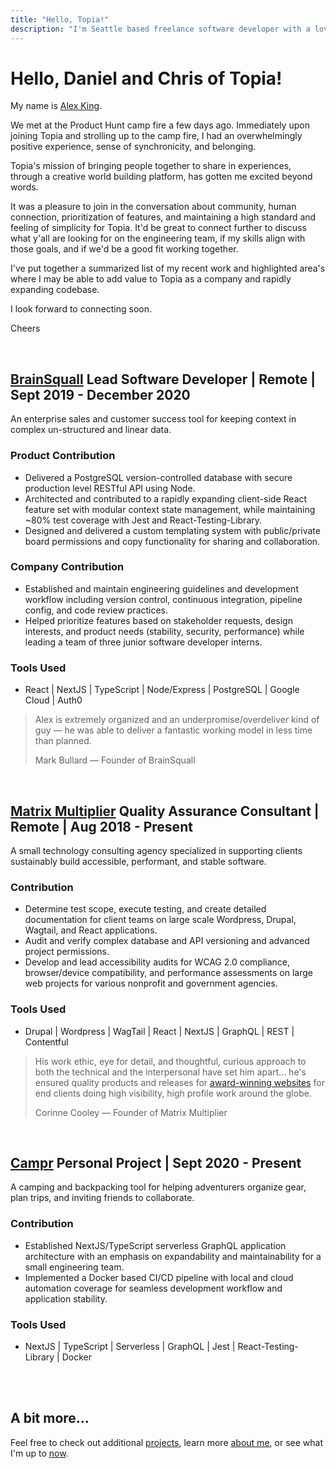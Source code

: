 ```yaml
---
title: "Hello, Topia!"
description: "I'm Seattle based freelance software developer with a love for coffee, pleasant user experience, and intentionality."
---
```


# **Hello**, Daniel and Chris of Topia!

My name is <a href="/about" target="_blank" rel="noopener noreferrer">Alex King</a>.

We met at the Product Hunt camp fire a few days ago. Immediately upon joining Topia and strolling up to the camp fire, I had an overwhelmingly positive experience, sense of synchronicity, and belonging.

Topia's mission of bringing people together to share in experiences, through a creative world building platform, has gotten me excited beyond words.

It was a pleasure to join in the conversation about community, human connection, prioritization of features, and maintaining a high standard and feeling of simplicity for Topia. It'd be great to connect further to discuss what y'all are looking for on the engineering team, if my skills align with those goals, and if we'd be a good fit working together.

I've put together a summarized list of my recent work and highlighted area's where I may be able to add value to Topia as a company and rapidly expanding codebase.

I look forward to connecting soon.

Cheers

<br/>
<!-- Check out more about my [values here](/about#values). -->

## **<a href="https://brainsquall.co" target="_blank" rel="noopener noreferrer">BrainSquall</a>** <span>**Lead Software Developer** | Remote | Sept 2019 - December 2020</span>

An enterprise sales and customer success tool for keeping context in complex un-structured and linear data.

### Product Contribution

- Delivered a PostgreSQL version-controlled database with secure production level RESTful API using Node.
- Architected and contributed to a rapidly expanding client-side React feature set with modular context state management, while maintaining ~80% test coverage with Jest and React-Testing-Library.
- Designed and delivered a custom templating system with public/private board permissions and copy functionality for sharing and collaboration.

### Company Contribution

- Established and maintain engineering guidelines and development workflow including version control, continuous integration, pipeline config, and code review practices.
- Helped prioritize features based on stakeholder requests, design interests, and product needs (stability, security, performance) while leading a team of three junior software developer interns.

### Tools Used

- React | NextJS | TypeScript | Node/Express | PostgreSQL | Google Cloud | Auth0

> Alex is extremely organized and an underpromise/overdeliver kind of guy — he was able to deliver a fantastic working model in less time than planned.
>
> Mark Bullard — Founder of BrainSquall

<br/>

## **<a href="https://matrixmultiplier.com" target="_blank" rel="noopener noreferrer">Matrix Multiplier</a>** <span>**Quality Assurance Consultant** | Remote | Aug 2018 - Present</span>

A small technology consulting agency specialized in supporting clients sustainably build accessible, performant, and stable software.

### Contribution

- Determine test scope, execute testing, and create detailed documentation for client teams on large scale Wordpress, Drupal, Wagtail, and React applications.
- Audit and verify complex database and API versioning and advanced project permissions.
- Develop and lead accessibility audits for WCAG 2.0 compliance, browser/device compatibility, and performance assessments on large web projects for various nonprofit and government agencies.

### Tools Used

- Drupal | Wordpress | WagTail | React | NextJS | GraphQL | REST | Contentful

> His work ethic, eye for detail, and thoughtful, curious approach to both the technical and the interpersonal have set him apart... he's ensured quality products and releases for <a href="https://www.forumone.com/ideas/forum-one-webawards-results/" target="_blank" rel="noopener noreferrer">award-winning websites</a> for end clients doing high visibility, high profile work around the globe.
>
> Corinne Cooley — Founder of Matrix Multiplier

<br/>

## **<a href="https://getcampr.com" target="_blank" rel="noopener noreferrer">Campr</a>** <span>**Personal Project** | Sept 2020 - Present</span>

A camping and backpacking tool for helping adventurers organize gear, plan trips, and inviting friends to collaborate.

### Contribution

- Established NextJS/TypeScript serverless GraphQL application architecture with an emphasis on expandability and maintainability for a small engineering team.
- Implemented a Docker based CI/CD pipeline with local and cloud automation coverage for seamless development workflow and application stability.

### Tools Used

- NextJS | TypeScript | Serverless | GraphQL | Jest | React-Testing-Library | Docker

<br/><br/>

## **A bit more...**

Feel free to check out additional <a href="/projects" target="_blank" rel="noopener noreferrer">projects</a>, learn more <a href="/about" target="_blank" rel="noopener noreferrer">about me</a>, or see what I'm up to <a href="/now" target="_blank" rel="noopener noreferrer">now</a>.

